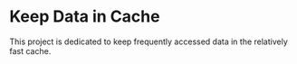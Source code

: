 # Keep Data in Cache
This project is dedicated to keep frequently accessed data in the relatively fast cache.
